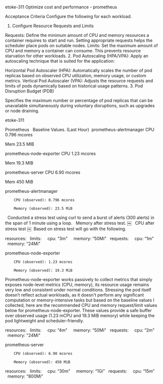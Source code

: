 etoke-311
Optimize cost and performance - prometheus

Acceptance Criteria
Configure the following for each workload.

1. Configure Resource Requests and Limits

Requests: Define the minimum amount of CPU and memory resources a container requires to start and run. Setting appropriate requests helps the scheduler place pods on suitable nodes.
Limits: Set the maximum amount of CPU and memory a container can consume. This prevents resource starvation for other workloads.
2. Pod Autoscaling (HPA/VPA):
Apply an autoscaling technique that is suited for the application:

Horizontal Pod Autoscaler (HPA): Automatically scales the number of pod replicas based on observed CPU utilization, memory usage, or custom metrics.
Vertical Pod Autoscaler (VPA): Adjusts the resource requests and limits of pods dynamically based on historical usage patterns.
3. Pod Disruption Budget (PDB)

Specifies the maximum number or percentage of pod replicas that can be unavailable simultaneously during voluntary disruptions, such as upgrades or node draining.




etoke-311

Prometheus   Baseline Values. (Last Hour) 
prometheus-alertmanager
CPU
0.796 mcores

Mem
23.5 MIB

prometheus-node-exporter
CPU
1.23 mcores

Mem
19.3 MIB

prometheus-server
CPU
6.90 mcores

Mem
450 MiB




prometheus-alertmanager

        CPU (observed): 0.796 mcores

        Memory (observed): 23.5 MiB
  Conducted a stress test using curl to send a burst of alerts (300 alerts) in the span of 1 minute using a loop.  
Memory after stress test.
￼
  CPU after stress test
￼
 Based on stress test will go with the following. 

resources:
  limits:
    cpu: “3m"
    memory: “50Mi"
  requests:
    cpu: “1m"
    memory: “24Mi"   

prometheus-node-exporter

        CPU (observed): 1.23 mcores

        Memory (observed): 19.3 MiB


Prometheus-node-exporter works passively to collect metrics that simply exposes node-level metrics (CPU, memory), its resource usage remains very low and consistent under normal conditions. Stressing the pod itself doesn’t reflect actual workloads, as it doesn't perform any significant computation or memory-intensive tasks but based on the baseline values I collected, here are the recommended CPU and memory request/limit values below for prometheus-node-exporter. These values provide a safe buffer over observed usage (1.23 mCPU and 19.3 MiB memory) while keeping the pod lightweight and scheduler-friendly.

resources:
  limits:
    cpu: “4m"
    memory: “50Mi"
  requests:
    cpu: “2m"
    memory: “24Mi"






prometheus-server

        CPU (observed): 6.90 mcores

        Memory (observed): 450 MiB


resources:
  limits:
    cpu: “30m"
    memory: “1Gi”
  requests:
    cpu: “15m”
    memory: “800Mi"
